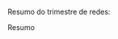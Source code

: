 Resumo do trimestre de redes:

<a src="https://www.evernote.com/shard/s499/sh/993824fe-fa95-6707-c1e6-8229630d80d8/cf8ec054d844f17b194273866e86710b">Resumo</a>
